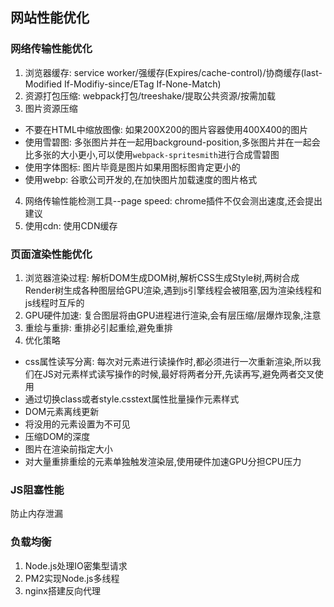 ## 网站性能优化
### 网络传输性能优化
1. 浏览器缓存: service worker/强缓存(Expires/cache-control)/协商缓存(last-Modified If-Modifiy-since/ETag If-None-Match)
2. 资源打包压缩: webpack打包/treeshake/提取公共资源/按需加载
3. 图片资源压缩 
- 不要在HTML中缩放图像: 如果200X200的图片容器使用400X400的图片
- 使用雪碧图: 多张图片并在一起用background-position,多张图片并在一起会比多张的大小更小,可以使用`webpack-spritesmith`进行合成雪碧图
- 使用字体图标: 图片毕竟是图片如果用图标图肯定更小的
- 使用webp: 谷歌公司开发的,在加快图片加载速度的图片格式
4. 网络传输性能检测工具--page speed: chrome插件不仅会测出速度,还会提出建议
5. 使用cdn: 使用CDN缓存
### 页面渲染性能优化
1. 浏览器渲染过程: 解析DOM生成DOM树,解析CSS生成Style树,两树合成Render树生成各种图层给GPU渲染,遇到js引擎线程会被阻塞,因为渲染线程和js线程时互斥的
2. GPU硬件加速: 复合图层将由GPU进程进行渲染,会有层压缩/层爆炸现象,注意
3. 重绘与重排: 重排必引起重绘,避免重排
4. 优化策略
- css属性读写分离: 每次对元素进行读操作时,都必须进行一次重新渲染,所以我们在JS对元素样式读写操作的时候,最好将两者分开,先读再写,避免两者交叉使用
- 通过切换class或者style.csstext属性批量操作元素样式
- DOM元素离线更新
- 将没用的元素设置为不可见
- 压缩DOM的深度
- 图片在渲染前指定大小
- 对大量重排重绘的元素单独触发渲染层,使用硬件加速GPU分担CPU压力
### JS阻塞性能
防止内存泄漏
### 负载均衡
1. Node.js处理IO密集型请求
2. PM2实现Node.js多线程
3. nginx搭建反向代理